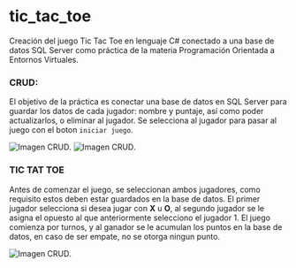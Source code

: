 # tic_tac_toe
Creación del juego Tic Tac Toe en lenguaje C# conectado a una base de datos SQL Server como práctica de la materia Programación Orientada a Entornos Virtuales.

### CRUD:
El objetivo de la práctica es conectar una base de datos en SQL Server para guardar los datos de cada jugador: nombre y puntaje, así como poder actualizarlos, o eliminar al jugador. Se selecciona al jugador para pasar al juego con el boton `iniciar juego`.

![Imagen CRUD](imagenes/img0).
![Imagen CRUD](imagenes/img1).

### TIC TAT TOE
Antes de comenzar el juego, se seleccionan ambos jugadores, como requisito estos deben estar guardados en la base de datos. El primer jugador selecciona si desea jugar con **X** u **O**, al segundo jugador se le asigna el opuesto al que anteriormente selecciono el jugador 1. El juego comienza por turnos, y al ganador se le acumulan los puntos en la base de datos, en caso de ser empate, no se otorga ningun punto.

![Imagen CRUD](imagenes/img2).
